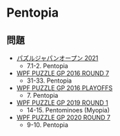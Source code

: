 # Pentopia

## 問題
- [パズルジャパンオープン 2021](../questions/jwpc2021.md)
	- 7.1-2. Pentopia
- [WPF PUZZLE GP 2016 ROUND 7](../questions/wpfpgp2016-7.md)
	- 31-33. Pentopia
- [WPF PUZZLE GP 2016 PLAYOFFS](../questions/wpfpgp2016-po.md)
	- 7\. Pentopia
- [WPF PUZZLE GP 2019 ROUND 1](../questions/wpfpgp2019-1.md)
	- 14-15. Pentominoes (Myopia)
- [WPF PUZZLE GP 2020 ROUND 7](../questions/wpfpgp2020-7.md)
	- 9-10. Pentopia
